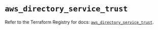# `aws_directory_service_trust`

Refer to the Terraform Registry for docs: [`aws_directory_service_trust`](https://registry.terraform.io/providers/hashicorp/aws/6.9.0/docs/resources/directory_service_trust).
